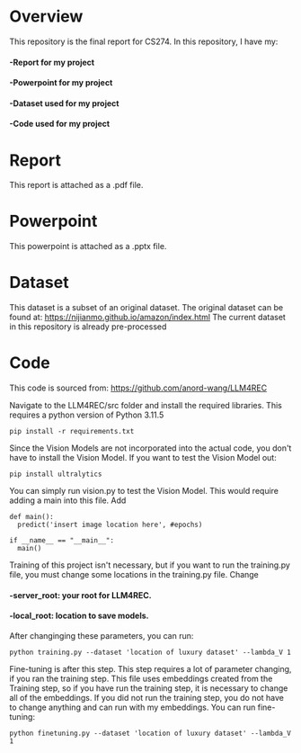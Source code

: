 # Overview

This repository is the final report for CS274. In this repository, I have my:
#### -Report for my project
#### -Powerpoint for my project
#### -Dataset used for my project
#### -Code used for my project

# Report

This report is attached as a .pdf file.

# Powerpoint
This powerpoint is attached as a .pptx file.

# Dataset
This dataset is a subset of an original dataset. The original dataset can be found at: https://nijianmo.github.io/amazon/index.html
The current dataset in this repository is already pre-processed

# Code
This code is sourced from: https://github.com/anord-wang/LLM4REC

Navigate to the LLM4REC/src folder and install the required libraries. This requires a python version of Python 3.11.5
```
pip install -r requirements.txt
```

Since the Vision Models are not incorporated into the actual code, you don't have to install the Vision Model. If you want to test the Vision Model out:
```
pip install ultralytics
```
You can simply run vision.py to test the Vision Model. This would require adding a main into this file.
Add
```
def main():
  predict('insert image location here', #epochs)

if __name__ == "__main__":
  main()
```

Training of this project isn't necessary, but if you want to run the training.py file, you must change some locations in the training.py file.
Change
#### -server_root: your root for LLM4REC.
#### -local_root: location to save models.
After changinging these parameters, you can run:
```
python training.py --dataset 'location of luxury dataset' --lambda_V 1   
```

Fine-tuning is after this step. This step requires a lot of parameter changing, if you ran the training step.
This file uses embeddings created from the Training step, so if you have run the training step, it is necessary to change all of the embeddings.
If you did not run the training step, you do not have to change anything and can run with my embeddings.
You can run fine-tuning: 
```
python finetuning.py --dataset 'location of luxury dataset' --lambda_V 1
```
